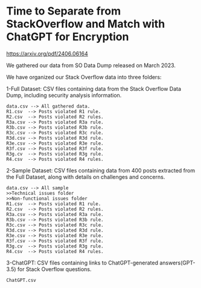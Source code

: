 # Time to Separate from StackOverflow and Match with ChatGPT for Encryption

https://arxiv.org/pdf/2406.06164

We gathered our data from SO Data Dump released on March 2023.

We have organized our Stack Overflow data into three folders:

1-Full Dataset: CSV files containing data from the Stack Overflow Data Dump, including security analysis information.

    data.csv --> All gathered data. 
    R1.csv  --> Posts violated R1 rule.
    R2.csv  --> Posts violated R2 rules.
    R3a.csv --> Posts violated R3a rule.
    R3b.csv --> Posts violated R3b rule.
    R3c.csv --> Posts violated R3c rule.
    R3d.csv --> Posts violated R3d rule.
    R3e.csv --> Posts violated R3e rule.
    R3f.csv --> Posts violated R3f rule.
    R3g.cv  --> Posts violated R3g rule.
    R4.csv  --> Posts violated R4 rules.

2-Sample Dataset: CSV files containing data from 400 posts extracted from the Full Dataset, along with details on challenges and concerns.

    data.csv --> All sample 
    >>Technical issues folder 
    >>Non-functional issues folder
    R1.csv  --> Posts violated R1 rule.
    R2.csv  --> Posts violated R2 rules.
    R3a.csv --> Posts violated R3a rule.
    R3b.csv --> Posts violated R3b rule.
    R3c.csv --> Posts violated R3c rule.
    R3d.csv --> Posts violated R3d rule.
    R3e.csv --> Posts violated R3e rule.
    R3f.csv --> Posts violated R3f rule.
    R3g.cv  --> Posts violated R3g rule.
    R4.csv  --> Posts violated R4 rules.

3-ChatGPT: CSV files containing links to ChatGPT-generated answers(GPT-3.5) for Stack Overflow questions.

    ChatGPT.csv 
